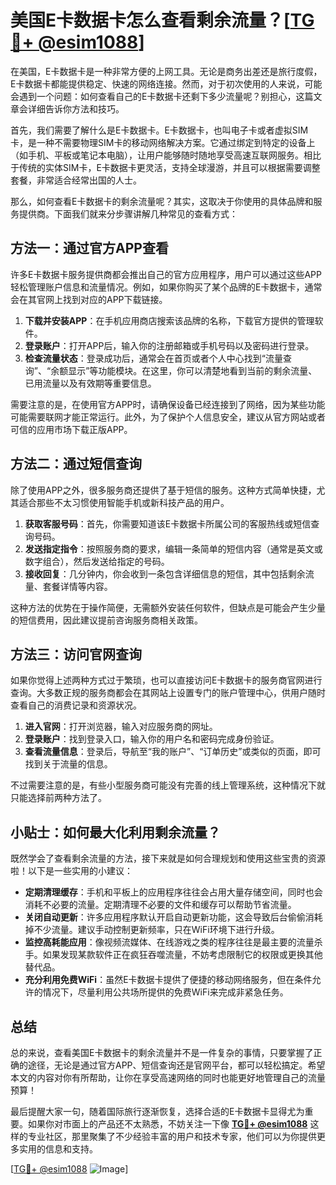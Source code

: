 # 美国E卡数据卡怎么查看剩余流量？[[TG💪+ @esim1088](https://t.me/s/esim1088)]

在美国，E卡数据卡是一种非常方便的上网工具。无论是商务出差还是旅行度假，E卡数据卡都能提供稳定、快速的网络连接。然而，对于初次使用的人来说，可能会遇到一个问题：如何查看自己的E卡数据卡还剩下多少流量呢？别担心，这篇文章会详细告诉你方法和技巧。

首先，我们需要了解什么是E卡数据卡。E卡数据卡，也叫电子卡或者虚拟SIM卡，是一种不需要物理SIM卡的移动网络解决方案。它通过绑定到特定的设备上（如手机、平板或笔记本电脑），让用户能够随时随地享受高速互联网服务。相比于传统的实体SIM卡，E卡数据卡更灵活，支持全球漫游，并且可以根据需要调整套餐，非常适合经常出国的人士。

那么，如何查看E卡数据卡的剩余流量呢？其实，这取决于你使用的具体品牌和服务提供商。下面我们就来分步骤讲解几种常见的查看方式：

## 方法一：通过官方APP查看

许多E卡数据卡服务提供商都会推出自己的官方应用程序，用户可以通过这些APP轻松管理账户信息和流量情况。例如，如果你购买了某个品牌的E卡数据卡，通常会在其官网上找到对应的APP下载链接。

1. **下载并安装APP**：在手机应用商店搜索该品牌的名称，下载官方提供的管理软件。
2. **登录账户**：打开APP后，输入你的注册邮箱或手机号码以及密码进行登录。
3. **检查流量状态**：登录成功后，通常会在首页或者个人中心找到“流量查询”、“余额显示”等功能模块。在这里，你可以清楚地看到当前的剩余流量、已用流量以及有效期等重要信息。

需要注意的是，在使用官方APP时，请确保设备已经连接到了网络，因为某些功能可能需要联网才能正常运行。此外，为了保护个人信息安全，建议从官方网站或者可信的应用市场下载正版APP。

## 方法二：通过短信查询

除了使用APP之外，很多服务商还提供了基于短信的服务。这种方式简单快捷，尤其适合那些不太习惯使用智能手机或新科技产品的用户。

1. **获取客服号码**：首先，你需要知道该E卡数据卡所属公司的客服热线或短信查询号码。
2. **发送指定指令**：按照服务商的要求，编辑一条简单的短信内容（通常是英文或数字组合），然后发送给指定的号码。
3. **接收回复**：几分钟内，你会收到一条包含详细信息的短信，其中包括剩余流量、套餐详情等内容。

这种方法的优势在于操作简便，无需额外安装任何软件，但缺点是可能会产生少量的短信费用，因此建议提前咨询服务商相关政策。

## 方法三：访问官网查询

如果你觉得上述两种方式过于繁琐，也可以直接访问E卡数据卡的服务商官网进行查询。大多数正规的服务商都会在其网站上设置专门的账户管理中心，供用户随时查看自己的消费记录和资源状况。

1. **进入官网**：打开浏览器，输入对应服务商的网址。
2. **登录账户**：找到登录入口，输入你的用户名和密码完成身份验证。
3. **查看流量信息**：登录后，导航至“我的账户”、“订单历史”或类似的页面，即可找到关于流量的信息。

不过需要注意的是，有些小型服务商可能没有完善的线上管理系统，这种情况下就只能选择前两种方法了。

## 小贴士：如何最大化利用剩余流量？

既然学会了查看剩余流量的方法，接下来就是如何合理规划和使用这些宝贵的资源啦！以下是一些实用的小建议：

- **定期清理缓存**：手机和平板上的应用程序往往会占用大量存储空间，同时也会消耗不必要的流量。定期清理不必要的文件和缓存可以帮助节省流量。
- **关闭自动更新**：许多应用程序默认开启自动更新功能，这会导致后台偷偷消耗掉不少流量。建议手动控制更新频率，只在WiFi环境下进行升级。
- **监控高耗能应用**：像视频流媒体、在线游戏之类的程序往往是最主要的流量杀手。如果发现某款软件正在疯狂吞噬流量，不妨考虑限制它的权限或更换其他替代品。
- **充分利用免费WiFi**：虽然E卡数据卡提供了便捷的移动网络服务，但在条件允许的情况下，尽量利用公共场所提供的免费WiFi来完成非紧急任务。

## 总结

总的来说，查看美国E卡数据卡的剩余流量并不是一件复杂的事情，只要掌握了正确的途径，无论是通过官方APP、短信查询还是官网平台，都可以轻松搞定。希望本文的内容对你有所帮助，让你在享受高速网络的同时也能更好地管理自己的流量预算！

最后提醒大家一句，随着国际旅行逐渐恢复，选择合适的E卡数据卡显得尤为重要。如果你对市面上的产品还不太熟悉，不妨关注一下像 **[TG💪+ @esim1088](https://t.me/s/esim1088)** 这样的专业社区，那里聚集了不少经验丰富的用户和技术专家，他们可以为你提供更多实用的信息和支持。

[[TG💪+ @esim1088](https://t.me/s/esim1088) ![Image](https://i.postimg.cc/4NQfJmqS/Snipaste-2025-05-13-00-14-12.png)]